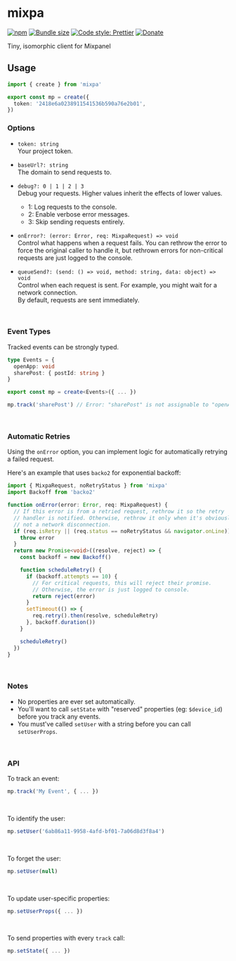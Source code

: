 # mixpa

[![npm](https://img.shields.io/npm/v/mixpa.svg)](https://www.npmjs.com/package/mixpa)
[![Bundle size](https://badgen.net/bundlephobia/min/mixpa)](https://bundlephobia.com/result?p=mixpa)
[![Code style: Prettier](https://img.shields.io/badge/code_style-prettier-ff69b4.svg)](https://github.com/prettier/prettier)
[![Donate](https://img.shields.io/badge/Donate-PayPal-green.svg)](https://paypal.me/alecdotbiz)

Tiny, isomorphic client for Mixpanel

## Usage

```ts
import { create } from 'mixpa'

export const mp = create({
  token: '2418e6a0238911541536b590a76e2b01',
})
```

### Options

- `token: string`  
  Your project token.

- `baseUrl?: string`  
  The domain to send requests to.

- `debug?: 0 | 1 | 2 | 3`  
  Debug your requests. Higher values inherit the effects of lower values.

  - 1: Log requests to the console.
  - 2: Enable verbose error messages.
  - 3: Skip sending requests entirely.

- `onError?: (error: Error, req: MixpaRequest) => void`  
   Control what happens when a request fails. You can rethrow the error to force the original caller to handle it, but rethrown errors for non-critical requests are just logged to the console.

- `queueSend?: (send: () => void, method: string, data: object) => void`  
  Control when each request is sent. For example, you might wait for a network connection.  
  By default, requests are sent immediately.

&nbsp;

### Event Types

Tracked events can be strongly typed.

```ts
type Events = {
  openApp: void
  sharePost: { postId: string }
}

export const mp = create<Events>({ ... })

mp.track('sharePost') // Error: "sharePost" is not assignable to "openApp"
```

&nbsp;

### Automatic Retries

Using the `onError` option, you can implement logic for automatically retrying a failed request.

Here's an example that uses `backo2` for exponential backoff:

```ts
import { MixpaRequest, noRetryStatus } from 'mixpa'
import Backoff from 'backo2'

function onError(error: Error, req: MixpaRequest) {
  // If this error is from a retried request, rethrow it so the retry
  // handler is notified. Otherwise, rethrow it only when it's obviously
  // not a network disconnection.
  if (req.isRetry || (req.status == noRetryStatus && navigator.onLine)) {
    throw error
  }
  return new Promise<void>((resolve, reject) => {
    const backoff = new Backoff()

    function scheduleRetry() {
      if (backoff.attempts == 10) {
        // For critical requests, this will reject their promise.
        // Otherwise, the error is just logged to console.
        return reject(error)
      }
      setTimeout(() => {
        req.retry().then(resolve, scheduleRetry)
      }, backoff.duration())
    }

    scheduleRetry()
  })
}
```

&nbsp;

### Notes

- No properties are ever set automatically.
- You'll want to call `setState` with "reserved" properties (eg: `$device_id`) before you track any events.
- You must've called `setUser` with a string before you can call `setUserProps`.

&nbsp;

### API

To track an event:

```ts
mp.track('My Event', { ... })
```

&nbsp;

To identify the user:

```ts
mp.setUser('6ab86a11-9958-4afd-bf01-7a06d8d3f8a4')
```

&nbsp;

To forget the user:

```ts
mp.setUser(null)
```

&nbsp;

To update user-specific properties:

```ts
mp.setUserProps({ ... })
```

&nbsp;

To send properties with every `track` call:

```ts
mp.setState({ ... })
```

